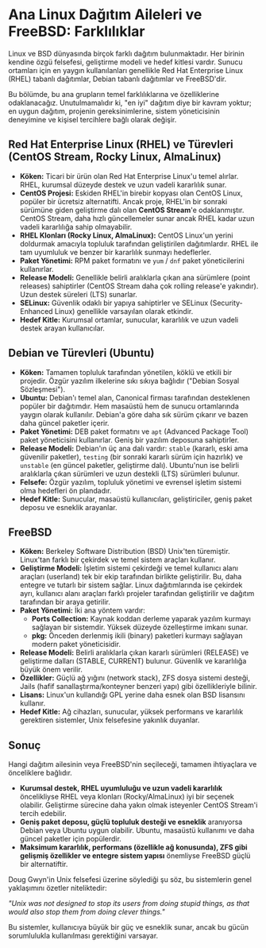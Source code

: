 # Ana Linux Dağıtım Aileleri ve FreeBSD: Farklılıklar

Linux ve BSD dünyasında birçok farklı dağıtım bulunmaktadır. Her birinin kendine özgü felsefesi, geliştirme modeli ve hedef kitlesi vardır. Sunucu ortamları için en yaygın kullanılanları genellikle Red Hat Enterprise Linux (RHEL) tabanlı dağıtımlar, Debian tabanlı dağıtımlar ve FreeBSD'dir.

Bu bölümde, bu ana grupların temel farklılıklarına ve özelliklerine odaklanacağız. Unutulmamalıdır ki, "en iyi" dağıtım diye bir kavram yoktur; en uygun dağıtım, projenin gereksinimlerine, sistem yöneticisinin deneyimine ve kişisel tercihlere bağlı olarak değişir.

## Red Hat Enterprise Linux (RHEL) ve Türevleri (CentOS Stream, Rocky Linux, AlmaLinux)

*   **Köken:** Ticari bir ürün olan Red Hat Enterprise Linux'u temel alırlar. RHEL, kurumsal düzeyde destek ve uzun vadeli kararlılık sunar.
*   **CentOS Projesi:** Eskiden RHEL'in birebir kopyası olan CentOS Linux, popüler bir ücretsiz alternatifti. Ancak proje, RHEL'in bir sonraki sürümüne giden geliştirme dalı olan **CentOS Stream**'e odaklanmıştır. CentOS Stream, daha hızlı güncellemeler sunar ancak RHEL kadar uzun vadeli kararlılığa sahip olmayabilir.
*   **RHEL Klonları (Rocky Linux, AlmaLinux):** CentOS Linux'un yerini doldurmak amacıyla topluluk tarafından geliştirilen dağıtımlardır. RHEL ile tam uyumluluk ve benzer bir kararlılık sunmayı hedeflerler.
*   **Paket Yönetimi:** RPM paket formatını ve `yum` / `dnf` paket yöneticilerini kullanırlar.
*   **Release Modeli:** Genellikle belirli aralıklarla çıkan ana sürümlere (point releases) sahiptirler (CentOS Stream daha çok rolling release'e yakındır). Uzun destek süreleri (LTS) sunarlar.
*   **SELinux:** Güvenlik odaklı bir yapıya sahiptirler ve SELinux (Security-Enhanced Linux) genellikle varsayılan olarak etkindir.
*   **Hedef Kitle:** Kurumsal ortamlar, sunucular, kararlılık ve uzun vadeli destek arayan kullanıcılar.

## Debian ve Türevleri (Ubuntu)

*   **Köken:** Tamamen topluluk tarafından yönetilen, köklü ve etkili bir projedir. Özgür yazılım ilkelerine sıkı sıkıya bağlıdır ("Debian Sosyal Sözleşmesi").
*   **Ubuntu:** Debian'ı temel alan, Canonical firması tarafından desteklenen popüler bir dağıtımdır. Hem masaüstü hem de sunucu ortamlarında yaygın olarak kullanılır. Debian'a göre daha sık sürüm çıkarır ve bazen daha güncel paketler içerir.
*   **Paket Yönetimi:** DEB paket formatını ve `apt` (Advanced Package Tool) paket yöneticisini kullanırlar. Geniş bir yazılım deposuna sahiptirler.
*   **Release Modeli:** Debian'ın üç ana dalı vardır: `stable` (kararlı, eski ama güvenilir paketler), `testing` (bir sonraki kararlı sürüm için hazırlık) ve `unstable` (en güncel paketler, geliştirme dalı). Ubuntu'nun ise belirli aralıklarla çıkan sürümleri ve uzun destekli (LTS) sürümleri bulunur.
*   **Felsefe:** Özgür yazılım, topluluk yönetimi ve evrensel işletim sistemi olma hedefleri ön plandadır.
*   **Hedef Kitle:** Sunucular, masaüstü kullanıcıları, geliştiriciler, geniş paket deposu ve esneklik arayanlar.

## FreeBSD

*   **Köken:** Berkeley Software Distribution (BSD) Unix'ten türemiştir. Linux'tan farklı bir çekirdek ve temel sistem araçları kullanır.
*   **Geliştirme Modeli:** İşletim sistemi çekirdeği ve temel kullanıcı alanı araçları (userland) tek bir ekip tarafından birlikte geliştirilir. Bu, daha entegre ve tutarlı bir sistem sağlar. Linux dağıtımlarında ise çekirdek ayrı, kullanıcı alanı araçları farklı projeler tarafından geliştirilir ve dağıtım tarafından bir araya getirilir.
*   **Paket Yönetimi:** İki ana yöntem vardır:
    *   **Ports Collection:** Kaynak koddan derleme yaparak yazılım kurmayı sağlayan bir sistemdir. Yüksek düzeyde özelleştirme imkanı sunar.
    *   **pkg:** Önceden derlenmiş ikili (binary) paketleri kurmayı sağlayan modern paket yöneticisidir.
*   **Release Modeli:** Belirli aralıklarla çıkan kararlı sürümleri (RELEASE) ve geliştirme dalları (STABLE, CURRENT) bulunur. Güvenlik ve kararlılığa büyük önem verilir.
*   **Özellikler:** Güçlü ağ yığını (network stack), ZFS dosya sistemi desteği, Jails (hafif sanallaştırma/konteyner benzeri yapı) gibi özellikleriyle bilinir.
*   **Lisans:** Linux'un kullandığı GPL yerine daha esnek olan BSD lisansını kullanır.
*   **Hedef Kitle:** Ağ cihazları, sunucular, yüksek performans ve kararlılık gerektiren sistemler, Unix felsefesine yakınlık duyanlar.

## Sonuç

Hangi dağıtım ailesinin veya FreeBSD'nin seçileceği, tamamen ihtiyaçlara ve önceliklere bağlıdır.

*   **Kurumsal destek, RHEL uyumluluğu ve uzun vadeli kararlılık** öncelikliyse RHEL veya klonları (Rocky/AlmaLinux) iyi bir seçenek olabilir. Geliştirme sürecine daha yakın olmak isteyenler CentOS Stream'i tercih edebilir.
*   **Geniş paket deposu, güçlü topluluk desteği ve esneklik** aranıyorsa Debian veya Ubuntu uygun olabilir. Ubuntu, masaüstü kullanımı ve daha güncel paketler için popülerdir.
*   **Maksimum kararlılık, performans (özellikle ağ konusunda), ZFS gibi gelişmiş özellikler ve entegre sistem yapısı** önemliyse FreeBSD güçlü bir alternatiftir.

Doug Gwyn'in Unix felsefesi üzerine söylediği şu söz, bu sistemlerin genel yaklaşımını özetler niteliktedir:

_"Unix was not designed to stop its users from doing stupid things, as that would also stop them from doing clever things."_

Bu sistemler, kullanıcıya büyük bir güç ve esneklik sunar, ancak bu gücün sorumlulukla kullanılması gerektiğini varsayar.

